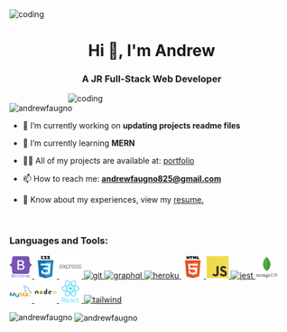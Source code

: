 <img src="https://miro.medium.com/max/1400/1*KlNlGjWBb0mScNgnX9Uxjw.gif" alt="coding" width="100%" height="400" />
<h1 align="center">Hi 👋, I'm Andrew</h1>
<h3 align="center">A JR Full-Stack Web Developer</h3>
<img alt="coding" align="right" width="400px" src="https://cdn.dribbble.com/users/1162077/screenshots/5403918/focus-animation.gif" />

<p align="left"> <img src="https://komarev.com/ghpvc/?username=andrewfaugno&label=Profile%20views&color=0e75b6&style=flat" alt="andrewfaugno" /> </p>

- 🔭 I’m currently working on **updating projects readme files**

- 🌱 I’m currently learning **MERN**

- 👨‍💻 All of my projects are available at: [portfolio](https://andrewfaugno.github.io/react-portfolio/)

- 📫 How to reach me: **andrewfaugno825@gmail.com**

- 📄 Know about my experiences, view my [resume.](https://docs.google.com/document/d/1eueqmgQpqUeMbqFBfbCzUY5HJGBIdES1k9HNRvVYevY/)

<br>

<h3 align="left">Languages and Tools:</h3>
<p align="left"> <a href="https://getbootstrap.com" target="_blank" rel="noreferrer"> <img src="https://raw.githubusercontent.com/devicons/devicon/master/icons/bootstrap/bootstrap-plain-wordmark.svg" alt="bootstrap" width="40" height="40"/> </a> <a href="https://www.w3schools.com/css/" target="_blank" rel="noreferrer"> <img src="https://raw.githubusercontent.com/devicons/devicon/master/icons/css3/css3-original-wordmark.svg" alt="css3" width="40" height="40"/> </a> <a href="https://expressjs.com" target="_blank" rel="noreferrer"> <img src="https://raw.githubusercontent.com/devicons/devicon/master/icons/express/express-original-wordmark.svg" alt="express" width="40" height="40"/> </a> <a href="https://git-scm.com/" target="_blank" rel="noreferrer"> <img src="https://www.vectorlogo.zone/logos/git-scm/git-scm-icon.svg" alt="git" width="40" height="40"/> </a> <a href="https://graphql.org" target="_blank" rel="noreferrer"> <img src="https://www.vectorlogo.zone/logos/graphql/graphql-icon.svg" alt="graphql" width="40" height="40"/> </a> <a href="https://heroku.com" target="_blank" rel="noreferrer"> <img src="https://www.vectorlogo.zone/logos/heroku/heroku-icon.svg" alt="heroku" width="40" height="40"/> </a> <a href="https://www.w3.org/html/" target="_blank" rel="noreferrer"> <img src="https://raw.githubusercontent.com/devicons/devicon/master/icons/html5/html5-original-wordmark.svg" alt="html5" width="40" height="40"/> </a> <a href="https://developer.mozilla.org/en-US/docs/Web/JavaScript" target="_blank" rel="noreferrer"> <img src="https://raw.githubusercontent.com/devicons/devicon/master/icons/javascript/javascript-original.svg" alt="javascript" width="40" height="40"/> </a> <a href="https://jestjs.io" target="_blank" rel="noreferrer"> <img src="https://www.vectorlogo.zone/logos/jestjsio/jestjsio-icon.svg" alt="jest" width="40" height="40"/> </a> <a href="https://www.mongodb.com/" target="_blank" rel="noreferrer"> <img src="https://raw.githubusercontent.com/devicons/devicon/master/icons/mongodb/mongodb-original-wordmark.svg" alt="mongodb" width="40" height="40"/> </a> <a href="https://www.mysql.com/" target="_blank" rel="noreferrer"> <img src="https://raw.githubusercontent.com/devicons/devicon/master/icons/mysql/mysql-original-wordmark.svg" alt="mysql" width="40" height="40"/> </a> <a href="https://nodejs.org" target="_blank" rel="noreferrer"> <img src="https://raw.githubusercontent.com/devicons/devicon/master/icons/nodejs/nodejs-original-wordmark.svg" alt="nodejs" width="40" height="40"/> </a> <a href="https://reactjs.org/" target="_blank" rel="noreferrer"> <img src="https://raw.githubusercontent.com/devicons/devicon/master/icons/react/react-original-wordmark.svg" alt="react" width="40" height="40"/> </a> <a href="https://tailwindcss.com/" target="_blank" rel="noreferrer"> <img src="https://www.vectorlogo.zone/logos/tailwindcss/tailwindcss-icon.svg" alt="tailwind" width="40" height="40"/> </a> </p>

<p><img align="left" src="https://github-readme-stats.vercel.app/api/top-langs?username=andrewfaugno&show_icons=true&locale=en&layout=compact" alt="andrewfaugno" /></p>

<p>&nbsp;<img align="center" src="https://github-readme-stats.vercel.app/api?username=andrewfaugno&show_icons=true&locale=en" alt="andrewfaugno" /></p>
